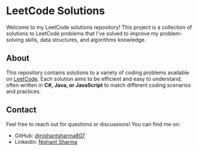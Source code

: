 <!DOCTYPE html>
<html lang="en">
<head>
  <meta charset="UTF-8">
  <meta name="viewport" content="width=device-width, initial-scale=1.0">
</head>
<body>

  <h1>LeetCode Solutions</h1>
  <p>Welcome to my LeetCode solutions repository! This project is a collection of solutions to LeetCode problems that I've solved to improve my problem-solving skills, data structures, and algorithms knowledge.</p>

  <h2 id="about">About</h2>
  <p>This repository contains solutions to a variety of coding problems available on <a href="https://leetcode.com/">LeetCode</a>. Each solution aims to be efficient and easy to understand, often written in <strong>C#, Java, or JavaScript</strong> to match different coding scenarios and practices.</p>

  <h2 id="contact">Contact</h2>
  <p>Feel free to reach out for questions or discussions! You can find me on:</p>
  <ul>
    <li>GitHub: <a href="https://github.com/nishantsharma807/">@nishantsharma807</a></li>
    <li>LinkedIn: <a href="https://www.linkedin.com/in/nishantsharma807/">Nishant Sharma</a></li>
  </ul>

</body>
</html>
